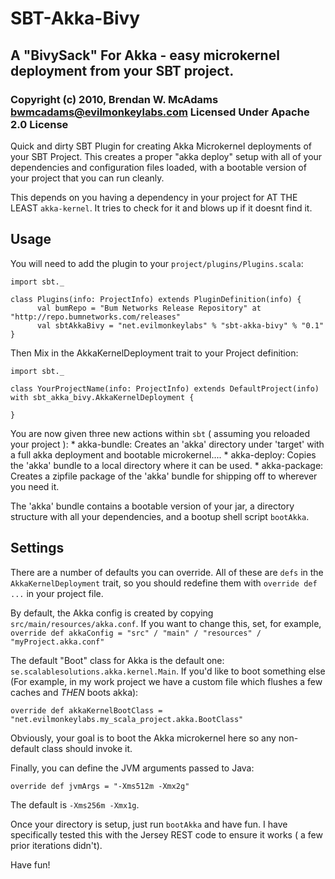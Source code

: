 # SBT-Akka-Bivy
## A "BivySack" For Akka - easy microkernel deployment from your SBT project.
### Copyright (c) 2010, Brendan W. McAdams <bwmcadams@evilmonkeylabs.com> Licensed Under Apache 2.0 License

Quick and dirty SBT Plugin for creating Akka Microkernel deployments of your SBT Project.  This creates a proper "akka deploy" setup
with all of your dependencies and configuration files loaded, with a bootable version of your project that you can run cleanly.

This depends on you having a dependency in your project for AT THE LEAST `akka-kernel`.  It tries to check for it and blows up if it doesnt find it.

Usage 
------

You will need to add the plugin to your `project/plugins/Plugins.scala`:

    import sbt._

    class Plugins(info: ProjectInfo) extends PluginDefinition(info) {
          val bumRepo = "Bum Networks Release Repository" at "http://repo.bumnetworks.com/releases"
          val sbtAkkaBivy = "net.evilmonkeylabs" % "sbt-akka-bivy" % "0.1"
    }

Then Mix in the AkkaKernelDeployment trait to your Project definition:


    import sbt._ 

    class YourProjectName(info: ProjectInfo) extends DefaultProject(info) with sbt_akka_bivy.AkkaKernelDeployment {

    }

You are now given three new actions within `sbt` ( assuming you reloaded your project ):
    * akka-bundle: Creates an 'akka' directory under 'target' with a full akka deployment and bootable microkernel....
    * akka-deploy: Copies the 'akka' bundle to a local directory where it can be used.
    * akka-package: Creates a zipfile package of the 'akka' bundle for shipping off to wherever you need it.

The 'akka' bundle contains a bootable version of your jar, a directory structure with all your dependencies, and a bootup shell script `bootAkka`. 

Settings
---------
There are a number of defaults you can override.   All of these are `defs` in the `AkkaKernelDeployment` trait, so you should redefine them with `override def ...` in your project file.

By default, the Akka config is created by copying `src/main/resources/akka.conf`.  If you want to change this, set, for example, `override def akkaConfig = "src" / "main" / "resources" / "myProject.akka.conf"` 

The default "Boot" class for Akka is the default one: `se.scalablesolutions.akka.kernel.Main`.  If you'd like to boot something else (For example, in my work project we have a custom file which flushes a few caches and *THEN* boots akka):

    override def akkaKernelBootClass = "net.evilmonkeylabs.my_scala_project.akka.BootClass"

Obviously, your goal is to boot the Akka microkernel here so any non-default class should invoke it.

Finally, you can define the JVM arguments passed to Java:

    override def jvmArgs = "-Xms512m -Xmx2g"

The default is `-Xms256m -Xmx1g`.

Once your directory is setup, just run `bootAkka` and have fun.  I have specifically tested this with the Jersey REST code to ensure it works ( a few prior iterations didn't).

Have fun!
